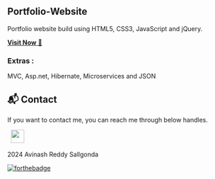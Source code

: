 ## Portfolio-Website

Portfolio website build using HTML5, CSS3, JavaScript and jQuery.

<a href="http://avinashreddy47.github.io/Portfolio/" target="_blank">**Visit Now** 🚀</a>

### Extras :

MVC, Asp.net, Hibernate, Microservices and JSON

<h2>📬 Contact</h2>

If you want to contact me, you can reach me through below handles.

&nbsp;&nbsp;<a href="https://www.linkedin.com/in/avinashreddys/"><img src="https://www.felberpr.com/wp-content/uploads/linkedin-logo.png" width="30"></img></a>

2024 Avinash Reddy Sallgonda

[![forthebadge](https://forthebadge.com/images/badges/built-with-love.svg)](https://forthebadge.com)

